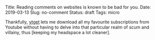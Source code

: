 Title: Reading comments on websites is known to be bad for you.
Date: 2019-03-13
Slug: no-comment
Status: draft
Tags: micro

Thankfully, [ytget](/2019/01/01/ytget) lets me download all my favourite subscriptions from Youtube without having to delve into that particular realm of scum and villainy, thus [keeping my headspace a lot cleaner].
